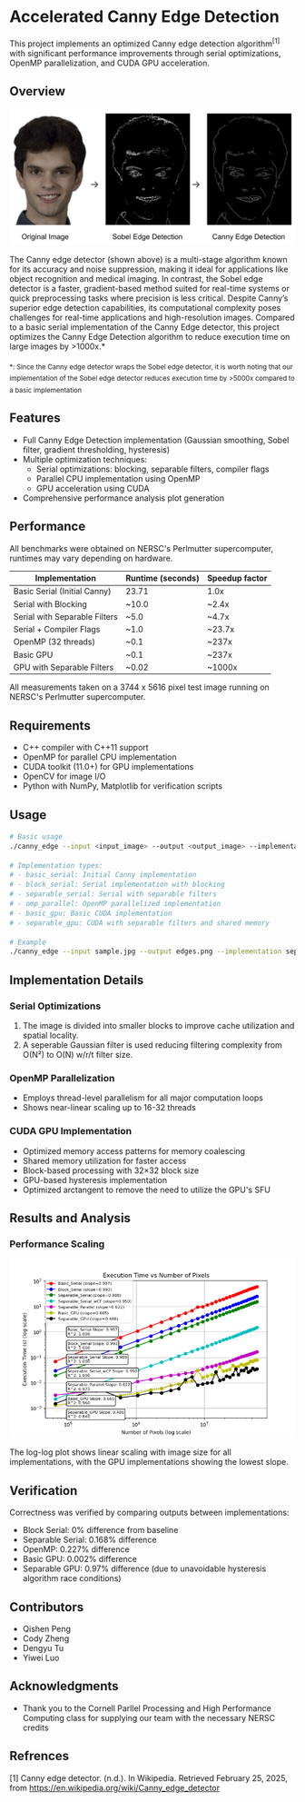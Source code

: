 # Accelerated Canny Edge Detection

This project implements an optimized Canny edge detection algorithm<sup>[1]</sup> with significant performance improvements through serial optimizations, OpenMP parallelization, and CUDA GPU acceleration.

## Overview



![Edge Detection Example](/images/image.png)

The Canny edge detector (shown above) is a multi-stage algorithm known for its accuracy and noise suppression, making it ideal for applications like object recognition and medical imaging. In contrast, the Sobel edge detector is a faster, gradient-based method suited for real-time systems or quick preprocessing tasks where precision is less critical. Despite Canny’s superior edge detection capabilities, its computational complexity poses challenges for real-time applications and high-resolution images. Compared to a basic serial implementation of the Canny Edge detector, this project optimizes the Canny Edge Detection algorithm to reduce execution time on large images by >1000x.*

<sub>*: Since the Canny edge detector wraps the Sobel edge detector, it is worth noting that our implementation of the Sobel edge detector reduces execution time by >5000x compared to a basic implementation</sub>

## Features

- Full Canny Edge Detection implementation (Gaussian smoothing, Sobel filter, gradient thresholding, hysteresis)
- Multiple optimization techniques:
  - Serial optimizations: blocking, separable filters, compiler flags
  - Parallel CPU implementation using OpenMP
  - GPU acceleration using CUDA
- Comprehensive performance analysis plot generation

## Performance

All benchmarks were obtained on NERSC's Perlmutter supercomputer, runtimes may vary depending on hardware.

| Implementation                    | Runtime (seconds) | Speedup factor |
|----------------------------------|-------------------|----------------|
| Basic Serial (Initial Canny)     | 23.71             | 1.0x           |
| Serial with Blocking             | ~10.0             | ~2.4x          |
| Serial with Separable Filters    | ~5.0              | ~4.7x          |
| Serial + Compiler Flags          | ~1.0              | ~23.7x         |
| OpenMP (32 threads)              | ~0.1              | ~237x          |
| Basic GPU                        | ~0.1              | ~237x          |
| GPU with Separable Filters       | ~0.02             | ~1000x         |

All measurements taken on a 3744 x 5616 pixel test image running on NERSC's Perlmutter supercomputer.

## Requirements

- C++ compiler with C++11 support
- OpenMP for parallel CPU implementation
- CUDA toolkit (11.0+) for GPU implementations
- OpenCV for image I/O
- Python with NumPy, Matplotlib for verification scripts

## Usage

```bash
# Basic usage
./canny_edge --input <input_image> --output <output_image> --implementation <impl_type>

# Implementation types:
# - basic_serial: Initial Canny implementation
# - block_serial: Serial implementation with blocking
# - separable_serial: Serial with separable filters
# - omp_parallel: OpenMP parallelized implementation
# - basic_gpu: Basic CUDA implementation
# - separable_gpu: CUDA with separable filters and shared memory

# Example
./canny_edge --input sample.jpg --output edges.png --implementation separable_gpu
```

## Implementation Details

### Serial Optimizations

1. The image is divided into smaller blocks to improve cache utilization and spatial locality.
2. A seperable Gaussian filter is used reducing filtering complexity from O(N²) to O(N) w/r/t filter size.

### OpenMP Parallelization

- Employs thread-level parallelism for all major computation loops
- Shows near-linear scaling up to 16-32 threads

### CUDA GPU Implementation
   - Optimized memory access patterns for memory coalescing
   - Shared memory utilization for faster access
   - Block-based processing with 32×32 block size
   - GPU-based hysteresis implementation
   - Optimized arctangent to remove the need to utilize the GPU's SFU

## Results and Analysis

### Performance Scaling

![Performance Scaling](/plots/loglog_7_comparison.png)

The log-log plot shows linear scaling with image size for all implementations, with the GPU implementations showing the lowest slope.

## Verification

Correctness was verified by comparing outputs between implementations:
- Block Serial: 0% difference from baseline
- Separable Serial: 0.168% difference
- OpenMP: 0.227% difference
- Basic GPU: 0.002% difference
- Separable GPU: 0.97% difference (due to unavoidable hysteresis algorithm race conditions)

## Contributors

- Qishen Peng
- Cody Zheng 
- Dengyu Tu
- Yiwei Luo

## Acknowledgments
- Thank you to the Cornell Parllel Processing and High Performance Computing class for supplying our team with the necessary NERSC credits 

## Refrences 
[1] Canny edge detector. (n.d.). In Wikipedia. Retrieved February 25, 2025, from https://en.wikipedia.org/wiki/Canny_edge_detector


